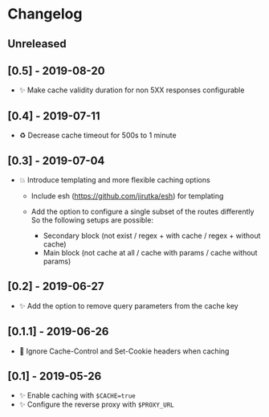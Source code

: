 # Changelog

## Unreleased

## [0.5] - 2019-08-20
- ✨ Make cache validity duration for non 5XX responses configurable

## [0.4] - 2019-07-11
- ♻️ Decrease cache timeout for 500s to 1 minute

## [0.3] - 2019-07-04
- 💥 Introduce templating and more flexible caching options
    - Include esh (https://github.com/jirutka/esh) for templating
    - Add the option to configure a single subset of the routes differently
      So the following setups are possible:

      * Secondary block (not exist / regex + with cache / regex + without cache)
      * Main block (not cache at all / cache with params / cache without params)

## [0.2] - 2019-06-27
- ✨ Add the option to remove query parameters from the cache key

## [0.1.1] - 2019-06-26
- 🐛 Ignore Cache-Control and Set-Cookie headers when caching

## [0.1] - 2019-05-26

- ✨ Enable caching with `$CACHE=true`
- ✨ Configure the reverse proxy with `$PROXY_URL`
